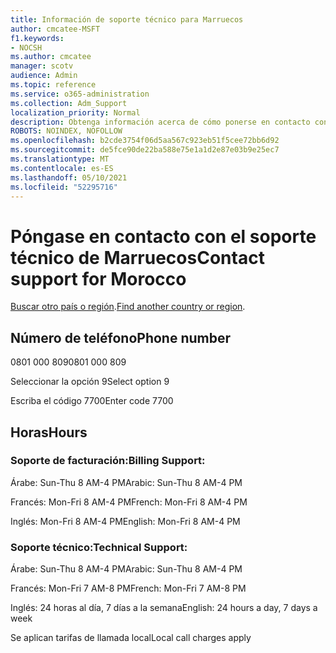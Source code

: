 ```yaml
---
title: Información de soporte técnico para Marruecos
author: cmcatee-MSFT
f1.keywords:
- NOCSH
ms.author: cmcatee
manager: scotv
audience: Admin
ms.topic: reference
ms.service: o365-administration
ms.collection: Adm_Support
localization_priority: Normal
description: Obtenga información acerca de cómo ponerse en contacto con el soporte técnico de su país o región.
ROBOTS: NOINDEX, NOFOLLOW
ms.openlocfilehash: b2cde3754f06d5aa567c923eb51f5cee72bb6d92
ms.sourcegitcommit: de5fce90de22ba588e75e1a1d2e87e03b9e25ec7
ms.translationtype: MT
ms.contentlocale: es-ES
ms.lasthandoff: 05/10/2021
ms.locfileid: "52295716"
---
```

# <a name="contact-support-for-morocco"></a><span data-ttu-id="94c71-103">Póngase en contacto con el soporte técnico de Marruecos</span><span class="sxs-lookup"><span data-stu-id="94c71-103">Contact support for Morocco</span></span>

<span data-ttu-id="94c71-104">[Buscar otro país o región](../../business-video/get-help-support.md).</span><span class="sxs-lookup"><span data-stu-id="94c71-104">[Find another country or region](../../business-video/get-help-support.md).</span></span>

## <a name="phone-number"></a><span data-ttu-id="94c71-105">Número de teléfono</span><span class="sxs-lookup"><span data-stu-id="94c71-105">Phone number</span></span>
<span data-ttu-id="94c71-106">0801 000 809</span><span class="sxs-lookup"><span data-stu-id="94c71-106">0801 000 809</span></span>

<span data-ttu-id="94c71-107">Seleccionar la opción 9</span><span class="sxs-lookup"><span data-stu-id="94c71-107">Select option 9</span></span>

<span data-ttu-id="94c71-108">Escriba el código 7700</span><span class="sxs-lookup"><span data-stu-id="94c71-108">Enter code 7700</span></span>

## <a name="hours"></a><span data-ttu-id="94c71-109">Horas</span><span class="sxs-lookup"><span data-stu-id="94c71-109">Hours</span></span>
### <a name="billing-support"></a><span data-ttu-id="94c71-110">Soporte de facturación:</span><span class="sxs-lookup"><span data-stu-id="94c71-110">Billing Support:</span></span>

<span data-ttu-id="94c71-111">Árabe: Sun-Thu 8 AM-4 PM</span><span class="sxs-lookup"><span data-stu-id="94c71-111">Arabic: Sun-Thu 8 AM-4 PM</span></span>

<span data-ttu-id="94c71-112">Francés: Mon-Fri 8 AM-4 PM</span><span class="sxs-lookup"><span data-stu-id="94c71-112">French: Mon-Fri 8 AM-4 PM</span></span>

<span data-ttu-id="94c71-113">Inglés: Mon-Fri 8 AM-4 PM</span><span class="sxs-lookup"><span data-stu-id="94c71-113">English: Mon-Fri 8 AM-4 PM</span></span>

### <a name="technical-support"></a><span data-ttu-id="94c71-114">Soporte técnico:</span><span class="sxs-lookup"><span data-stu-id="94c71-114">Technical Support:</span></span>

<span data-ttu-id="94c71-115">Árabe: Sun-Thu 8 AM-4 PM</span><span class="sxs-lookup"><span data-stu-id="94c71-115">Arabic: Sun-Thu 8 AM-4 PM</span></span>

<span data-ttu-id="94c71-116">Francés: Mon-Fri 7 AM-8 PM</span><span class="sxs-lookup"><span data-stu-id="94c71-116">French: Mon-Fri 7 AM-8 PM</span></span>

<span data-ttu-id="94c71-117">Inglés: 24 horas al día, 7 días a la semana</span><span class="sxs-lookup"><span data-stu-id="94c71-117">English: 24 hours a day, 7 days a week</span></span>

<span data-ttu-id="94c71-118">Se aplican tarifas de llamada local</span><span class="sxs-lookup"><span data-stu-id="94c71-118">Local call charges apply</span></span>
